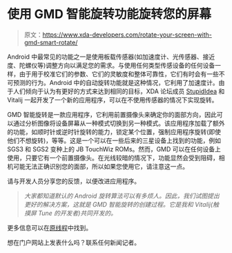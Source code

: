 # 使用 GMD 智能旋转功能旋转您的屏幕

> 原文：<https://www.xda-developers.com/rotate-your-screen-with-gmd-smart-rotate/>

Android 中最常见的功能之一是使用板载传感器(如加速度计、光传感器、接近度、陀螺仪等)调整方向以满足您的需求。与使用任何类型传感设备的任何设备一样，由于用于校准它们的参数、它们的灵敏度和整体可靠性，它们有时会有一些不可预测的行为。Android 中的自动旋转功能就是这种情况，它利用了加速度计。由于人们倾向于认为有更好的方式来达到相同的目标，XDA 论坛成员 [StupidIdea](http://forum.xda-developers.com/member.php?u=4147454) 和 Vitalij 一起开发了一个新的应用程序，可以在不使用传感器的情况下实现旋转。

GMD 智能旋转是一款应用程序，它利用前置摄像头来确定你的面部方向，因此可以通过分析图像将设备屏幕从一种模式切换到另一种模式。该应用程序加载了额外的功能，如顺时针或逆时针旋转的能力，锁定某个位置，强制应用程序旋转(即使他们不想旋转)，等等。这是一个可以在一些后来的三星设备上找到的功能，例如 SGS3 和 SGS2 变种上的 JB TouchWiz ROMs。然而，GMD 可以在任何设备上使用，只要它有一个前置摄像头。在光线较暗的情况下，功能显然会受到阻碍，相机可能无法正确识别您的面部，所以如果您使用它，请注意这一点。

请与开发人员分享您的反馈，以便改进应用程序。

> *大家都知道默认的 Android 旋转算法可以有多烦人。因此，我们试图提出更好的解决方案，这就是 GMD 智能旋转的创建过程。它是我和 Vitalij(触摸屏 Tune 的开发者)共同开发的。*

更多信息可以在[原线程](http://forum.xda-developers.com/showthread.php?t=2045240)中找到。

想在门户网站上发表什么吗？联系任何新闻记者。